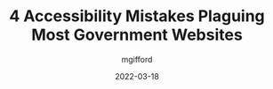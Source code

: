 ---
author: mgifford
date: 2022-03-18
permalink: false
publisher: govloop
tags:
  - accessibility
target_url: https://www.govloop.com/community/blog/4-accessibility-mistakes-plaguing-most-government-websites/
title: 4 Accessibility Mistakes Plaguing Most Government Websites
---
